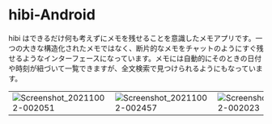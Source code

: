 # hibi-Android

hibi はできるだけ何も考えずにメモを残せることを意識したメモアプリです。一つの大きな構造化されたメモではなく、断片的なメモをチャットのようにすぐ残せるようなインターフェースになっています。メモには自動的にそのときの日付や時刻が紐づいて一覧できますが、全文検索で見つけられるようにもなっています。

| | | |
| --- | --- | --- |
| ![Screenshot_20211002-002051](https://user-images.githubusercontent.com/22269397/135701581-2560870f-f261-4e33-8a2b-fd1205fd4e19.png) | ![Screenshot_20211002-002457](https://user-images.githubusercontent.com/22269397/135701584-723745cb-730c-4640-b2bd-c05693664595.png) | ![Screenshot_20211002-002023](https://user-images.githubusercontent.com/22269397/135701586-2e23bdee-15b3-4f4d-8da9-1d0ef40b8a29.png) |
